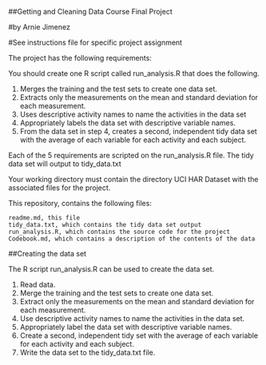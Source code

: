 
##Getting and Cleaning Data Course Final Project

#by Arnie Jimenez

#See instructions file for specific project assignment

The project has the following requirements:

You should create one R script called run_analysis.R that does the following.

1. Merges the training and the test sets to create one data set.
2. Extracts only the measurements on the mean and standard deviation for each measurement.
3. Uses descriptive activity names to name the activities in the data set
4. Appropriately labels the data set with descriptive variable names.
5. From the data set in step 4, creates a second, independent tidy data set with the average of each variable for each activity and each subject.

Each of the 5 requirements are scripted on the run_analysis.R file. The tidy data set will output to tidy_data.txt

Your working directory must contain the directory UCI HAR Dataset with the associated files for the project.

This repository, contains the following files:

    readme.md, this file
    tidy_data.txt, which contains the tidy data set output
    run_analysis.R, which contains the source code for the project
    Codebook.md, which contains a description of the contents of the data
    
##Creating the data set

The R script run_analysis.R can be used to create the data set.


1. Read data.
2. Merge the training and the test sets to create one data set.
3. Extract only the measurements on the mean and standard deviation for each measurement.
4. Use descriptive activity names to name the activities in the data set.
5. Appropriately label the data set with descriptive variable names.
6. Create a second, independent tidy set with the average of each variable for each activity and each subject.
7. Write the data set to the tidy_data.txt file.
